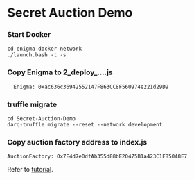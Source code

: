 # Secret Auction Demo

### Start Docker

```
cd enigma-docker-network
./launch.bash -t -s
```

### Copy Enigma to 2_deploy_....js
```
  Enigma: 0xac636c36942552147F863CC8F560974e221d29D9
```

### truffle migrate

```
cd Secret-Auction-Demo
darq-truffle migrate --reset --network development
```

### Copy auction factory address to index.js
```
AuctionFactory: 0x7E4d7e0dfAb355d88bE20475B1a423C1F85048E7
```


Refer to [tutorial](https://github.com/PortalNetwork/enigma-ns/blob/master/docs/tutorial/Secret_Auction.md).